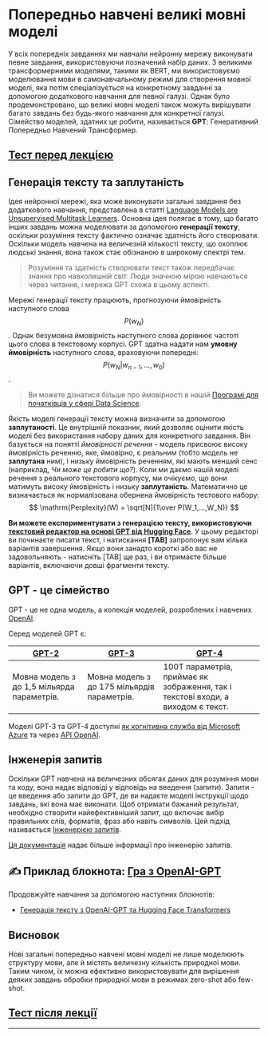 <!--
CO_OP_TRANSLATOR_METADATA:
{
  "original_hash": "97836d30a6bec736f8e3b4411c572bc2",
  "translation_date": "2025-09-23T15:38:20+00:00",
  "source_file": "lessons/5-NLP/20-LangModels/README.md",
  "language_code": "uk"
}
-->
# Попередньо навчені великі мовні моделі

У всіх попередніх завданнях ми навчали нейронну мережу виконувати певне завдання, використовуючи позначений набір даних. З великими трансформерними моделями, такими як BERT, ми використовуємо моделювання мови в самонавчальному режимі для створення мовної моделі, яка потім спеціалізується на конкретному завданні за допомогою додаткового навчання для певної галузі. Однак було продемонстровано, що великі мовні моделі також можуть вирішувати багато завдань без будь-якого навчання для конкретної галузі. Сімейство моделей, здатних це робити, називається **GPT**: Генеративний Попередньо Навчений Трансформер.

## [Тест перед лекцією](https://ff-quizzes.netlify.app/en/ai/quiz/39)

## Генерація тексту та заплутаність

Ідея нейронної мережі, яка може виконувати загальні завдання без додаткового навчання, представлена в статті [Language Models are Unsupervised Multitask Learners](https://cdn.openai.com/better-language-models/language_models_are_unsupervised_multitask_learners.pdf). Основна ідея полягає в тому, що багато інших завдань можна моделювати за допомогою **генерації тексту**, оскільки розуміння тексту фактично означає здатність його створювати. Оскільки модель навчена на величезній кількості тексту, що охоплює людські знання, вона також стає обізнаною в широкому спектрі тем.

> Розуміння та здатність створювати текст також передбачає знання про навколишній світ. Люди значною мірою навчаються через читання, і мережа GPT схожа в цьому аспекті.

Мережі генерації тексту працюють, прогнозуючи ймовірність наступного слова $$P(w_N)$$. Однак безумовна ймовірність наступного слова дорівнює частоті цього слова в текстовому корпусі. GPT здатна надати нам **умовну ймовірність** наступного слова, враховуючи попередні: $$P(w_N | w_{n-1}, ..., w_0)$$.

> Ви можете дізнатися більше про ймовірності в нашій [Програмі для початківців у сфері Data Science](https://github.com/microsoft/Data-Science-For-Beginners/tree/main/1-Introduction/04-stats-and-probability).

Якість моделі генерації тексту можна визначити за допомогою **заплутаності**. Це внутрішній показник, який дозволяє оцінити якість моделі без використання набору даних для конкретного завдання. Він базується на понятті *ймовірності речення* - модель присвоює високу ймовірність реченню, яке, ймовірно, є реальним (тобто модель не **заплутана** ним), і низьку ймовірність реченням, які мають менший сенс (наприклад, *Чи може це робити що?*). Коли ми даємо нашій моделі речення з реального текстового корпусу, ми очікуємо, що вони матимуть високу ймовірність і низьку **заплутаність**. Математично це визначається як нормалізована обернена ймовірність тестового набору:
$$
\mathrm{Perplexity}(W) = \sqrt[N]{1\over P(W_1,...,W_N)}
$$ 

**Ви можете експериментувати з генерацією тексту, використовуючи [текстовий редактор на основі GPT від Hugging Face](https://transformer.huggingface.co/doc/gpt2-large)**. У цьому редакторі ви починаєте писати текст, і натискання **[TAB]** запропонує вам кілька варіантів завершення. Якщо вони занадто короткі або вас не задовольняють - натисніть [TAB] ще раз, і ви отримаєте більше варіантів, включаючи довші фрагменти тексту.

## GPT - це сімейство

GPT - це не одна модель, а колекція моделей, розроблених і навчених [OpenAI](https://openai.com).

Серед моделей GPT є:

| [GPT-2](https://huggingface.co/docs/transformers/model_doc/gpt2#openai-gpt2) | [GPT-3](https://openai.com/research/language-models-are-few-shot-learners) | [GPT-4](https://openai.com/gpt-4) |
| -- | -- | -- |
| Мовна модель з до 1,5 мільярда параметрів. | Мовна модель з до 175 мільярдів параметрів. | 100T параметрів, приймає як зображення, так і текстові входи, а виходом є текст. |

Моделі GPT-3 та GPT-4 доступні [як когнітивна служба від Microsoft Azure](https://azure.microsoft.com/en-us/services/cognitive-services/openai-service/#overview?WT.mc_id=academic-77998-cacaste) та через [API OpenAI](https://openai.com/api/).

## Інженерія запитів

Оскільки GPT навчена на величезних обсягах даних для розуміння мови та коду, вона надає відповіді у відповідь на введення (запити). Запити - це введення або запити до GPT, де ви надаєте моделі інструкції щодо завдань, які вона має виконати. Щоб отримати бажаний результат, необхідно створити найефективніший запит, що включає вибір правильних слів, форматів, фраз або навіть символів. Цей підхід називається [Інженерією запитів](https://learn.microsoft.com/en-us/shows/ai-show/the-basics-of-prompt-engineering-with-azure-openai-service?WT.mc_id=academic-77998-bethanycheum).

[Ця документація](https://learn.microsoft.com/en-us/semantic-kernel/prompt-engineering/?WT.mc_id=academic-77998-bethanycheum) надає більше інформації про інженерію запитів.

## ✍️ Приклад блокнота: [Гра з OpenAI-GPT](GPT-PyTorch.ipynb)

Продовжуйте навчання за допомогою наступних блокнотів:

* [Генерація тексту з OpenAI-GPT та Hugging Face Transformers](GPT-PyTorch.ipynb)

## Висновок

Нові загальні попередньо навчені мовні моделі не лише моделюють структуру мови, але й містять величезну кількість природної мови. Таким чином, їх можна ефективно використовувати для вирішення деяких завдань обробки природної мови в режимах zero-shot або few-shot.

## [Тест після лекції](https://ff-quizzes.netlify.app/en/ai/quiz/40)

---

